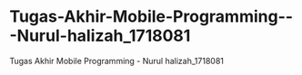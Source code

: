 # Tugas-Akhir-Mobile-Programming---Nurul-halizah_1718081
Tugas Akhir Mobile Programming - Nurul halizah_1718081
